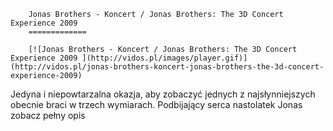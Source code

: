 
        Jonas Brothers - Koncert / Jonas Brothers: The 3D Concert Experience 2009 
        =============
        
        [![Jonas Brothers - Koncert / Jonas Brothers: The 3D Concert Experience 2009 ](http://vidos.pl/images/player.gif)](http://vidos.pl/jonas-brothers-koncert-jonas-brothers-the-3d-concert-experience-2009)
        
        
 Jedyna i niepowtarzalna okazja, aby zobaczyć jednych z najsłynniejszych obecnie braci w trzech wymiarach. Podbijający serca nastolatek Jonas zobacz pełny opis
    